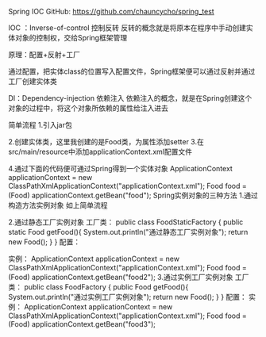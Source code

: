 
Spring IOC
GitHub: https://github.com/chauncycho/spring_test

IOC ：Inverse-of-control  控制反转
反转的概念就是将原本在程序中手动创建实体对象的控制权，交给Spring框架管理

原理：配置+反射+工厂

通过配置，把实体class的位置写入配置文件，Spring框架便可以通过反射并通过工厂创建实体类

DI：Dependency-injection  依赖注入
依赖注入的概念，就是在Spring创建这个对象的过程中，将这个对象所依赖的属性给注入进去

简单流程
1.引入jar包


2.创建实体类，这里我创建的是Food类，为属性添加setter
3.在src/main/resource中添加applicationContext.xml配置文件


4.通过下面的代码便可通过Spring得到一个实体对象
ApplicationContext applicationContext = new ClassPathXmlApplicationContext("applicationContext.xml");
Food food = (Food) applicationContext.getBean("food");
Spring实例对象的三种方法
1.通过构造方法实例对象
如上简单流程

2.通过静态工厂实例对象
工厂类：
public class FoodStaticFactory {
    public static Food getFood(){
        System.out.println("通过静态工厂实例对象");
        return new Food();
    }
}
配置：
<!-- 通过静态工厂实例对象 -->
<bean id="food2" class="spring.ioc.FoodStaticFactory" factory-method="getFood"/>
实例：
ApplicationContext applicationContext = new ClassPathXmlApplicationContext("applicationContext.xml");
Food food = (Food) applicationContext.getBean("food2");
3.通过实例工厂实例对象
工厂类：
public class FoodFactory {
    public Food getFood(){
        System.out.println("通过实例工厂实例对象");
        return new Food();
    }
}
配置：
<bean id="foodFactory" class="spring.ioc.FoodFactory"/>
<bean id="food3" factory-bean="foodFactory" factory-method="getFood"/>
实例：
ApplicationContext applicationContext = new ClassPathXmlApplicationContext("applicationContext.xml");
Food food = (Food) applicationContext.getBean("food3");
